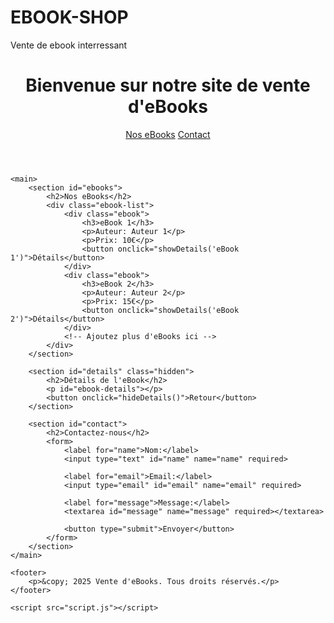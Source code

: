 # EBOOK-SHOP
Vente de ebook interressant 
<!DOCTYPE html>
<html lang="fr">
<head>
    <meta charset="UTF-8">
    <meta name="viewport" content="width=device-width, initial-scale=1.0">
    <title>Vente d'eBooks</title>
    <link rel="stylesheet" href="style.css">
</head>
<body>
    <header>
        <h1>Bienvenue sur notre site de vente d'eBooks</h1>
        <nav>
            <a href="#ebooks">Nos eBooks</a>
            <a href="#contact">Contact</a>
        </nav>
    </header>
    
    <main>
        <section id="ebooks">
            <h2>Nos eBooks</h2>
            <div class="ebook-list">
                <div class="ebook">
                    <h3>eBook 1</h3>
                    <p>Auteur: Auteur 1</p>
                    <p>Prix: 10€</p>
                    <button onclick="showDetails('eBook 1')">Détails</button>
                </div>
                <div class="ebook">
                    <h3>eBook 2</h3>
                    <p>Auteur: Auteur 2</p>
                    <p>Prix: 15€</p>
                    <button onclick="showDetails('eBook 2')">Détails</button>
                </div>
                <!-- Ajoutez plus d'eBooks ici -->
            </div>
        </section>

        <section id="details" class="hidden">
            <h2>Détails de l'eBook</h2>
            <p id="ebook-details"></p>
            <button onclick="hideDetails()">Retour</button>
        </section>

        <section id="contact">
            <h2>Contactez-nous</h2>
            <form>
                <label for="name">Nom:</label>
                <input type="text" id="name" name="name" required>
                
                <label for="email">Email:</label>
                <input type="email" id="email" name="email" required>
                
                <label for="message">Message:</label>
                <textarea id="message" name="message" required></textarea>
                
                <button type="submit">Envoyer</button>
            </form>
        </section>
    </main>

    <footer>
        <p>&copy; 2025 Vente d'eBooks. Tous droits réservés.</p>
    </footer>

    <script src="script.js"></script>
</body>
</html>
